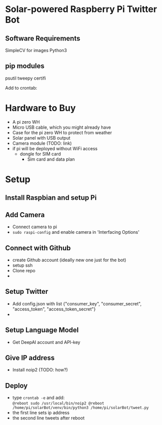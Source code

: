 # Solar-powered Raspberry Pi Twitter Bot



## Software Requirements
SimpleCV for images
Python3

## pip modules
psutil
tweepy
certifi

Add to crontab:





# Hardware to Buy

- A pi zero WH
- Micro USB cable, which you might already have
- Case for the pi zero WH to protect from weather
- Solar panel with USB output
- Camera module (TODO: link)
- if pi will be deployed without WiFi access
	- dongle for SIM card
        - Sim card and data plan

# Setup

## Install Raspbian and setup Pi

## Add Camera

- Connect camera to pi
- `sudo raspi-config` and enable camera in 'Interfacing Options' 

## Connect with Github

- create Github account (ideally new one just for the bot)
- setup ssh
- Clone repo
- 

## Setup Twitter

- Add config.json with list {"consumer_key", "consumer_secret", "access_token", "access_token_secret"}
- 

## Setup Language Model

- Get DeepAI account and API-key

## Give IP address

- Install noip2 (TODO: how?)

## Deploy 

- type `crontab -e` and add:  
`@reboot sudo /usr/local/bin/noip2
 @reboot /home/pi/solarBot/venv/bin/python3 /home/pi/solarBot/tweet.py
`
- the first line sets ip address
- the second line tweets after reboot
 
